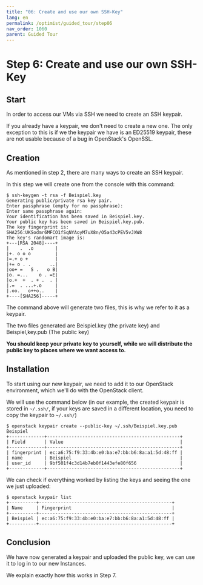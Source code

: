```yaml
---
title: "06: Create and use our own SSH-Key"
lang: en
permalink: /optimist/guided_tour/step06
nav_order: 1060
parent: Guided Tour
---
```


Step 6: Create and use our own SSH-Key
======================================

Start
-----

In order to access our VMs via SSH we need to create an SSH keypair.

If you already have a keypair, we don't need to create a new one. The
only exception to this is if we the keypair we have is an ED25519
keypair, these are not usable because of a bug in OpenStack's
OpenSSL.

Creation
--------

As mentioned in step 2, there are many ways to create an SSH keypair.

In this step we will create one from the console with this command:

```
$ ssh-keygen -t rsa -f Beispiel.key
Generating public/private rsa key pair.
Enter passphrase (empty for no passphrase):
Enter same passphrase again:
Your identification has been saved in Beispiel.key.
Your public key has been saved in Beispiel.key.pub.
The key fingerprint is:
SHA256:UKSodmr6MFCO1fSqNYAoyM7uX8n/O5a43cPEV5vJXW8 
The key's randomart image is:
+---[RSA 2048]----+
|    .  .o        |
|+. o o o         |
|=.+ o +          |
|+= o . .       ..|
|oo+ =   S .   o B|
|o. =...    o . =E|
|o.+  +  . + .  . |
|.=  . ...+.o     |
|.oo.   o++o..    |
+----[SHA256]-----+
```

The command above will generate two files, this is why we refer to it as
a keypair.

The two files generated are Beispiel.key (the private key) and
Beispiel,key.pub (The public key)

**You should keep your private key to yourself, while we will distribute the public key to places where we want access to.**

Installation
------------

To start using our new keypair, we need to add it to our OpenStack environment,
which we'll do with the OpenStack client.

We will use the command below (in our example, the created keypair is stored in
`~/.ssh/`, if your keys are saved in a different location, you need to copy the
keypair to `~/.ssh/`)

```
$ openstack keypair create --public-key ~/.ssh/Beispiel.key.pub Beispiel
+-------------+-------------------------------------------------+
| Field       | Value                                           |
+-------------+-------------------------------------------------+
| fingerprint | ec:a6:75:f9:33:4b:e0:ba:e7:bb:b6:8a:a1:5d:48:ff |
| name        | Beispiel                                        |
| user_id     | 9bf501f4c3d14b7eb0f1443efe80f656                |
+-------------+-------------------------------------------------+
```

We can check if everything worked by listing the keys and seeing the one we
just uploaded:

```
$ openstack keypair list
+----------+-------------------------------------------------+
| Name     | Fingerprint                                     |
+----------+-------------------------------------------------+
| Beispiel | ec:a6:75:f9:33:4b:e0:ba:e7:bb:b6:8a:a1:5d:48:ff |
+----------+-------------------------------------------------+
```

Conclusion
----------

We have now generated a keypair and uploaded the public key, we can
use it to log in to our new Instances.

We explain exactly how this works in Step 7.

